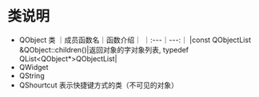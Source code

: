 # 类说明
- QObject 类
｜成员函数名｜函数介绍｜
｜:---｜---:｜
|const QObjectList &QObject::children()|返回对象的字对象列表, typedef QList<QObject*>QObjectList|
- QWidget 
- QString 
- QShourtcut 表示快捷键方式的类（不可见的对象）